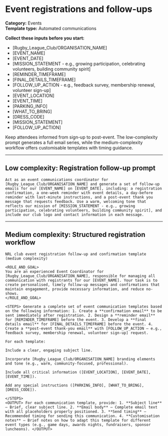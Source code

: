 # Event registrations and follow-ups

**Category:** Events  
**Template type:** Automated communications

**Collect these inputs before you start:**

- [Rugby_League_Club/ORGANISATION_NAME]
- [EVENT_NAME]
- [EVENT_DATE]
- [MISSION_STATEMENT - e.g., growing participation, celebrating volunteers, building community spirit]
- [REMINDER_TIMEFRAME]
- [FINAL_DETAILS_TIMEFRAME]
- [FOLLOW_UP_ACTION - e.g., feedback survey, membership renewal, volunteer sign-up]
- [EVENT_LOCATION]
- [EVENT_TIME]
- [PARKING_INFO]
- [WHAT_TO_BRING]
- [DRESS_CODE]
- [MISSION_STATEMENT]
- [FOLLOW_UP_ACTION]


Keep attendees informed from sign-up to post-event. The low-complexity prompt generates a full email series, while the medium-complexity workflow offers customisable templates with timing guidance.

---

## Low complexity: Registration follow-up prompt

```text
Act as an event communications coordinator for [Rugby_League_Club/ORGANISATION_NAME] and generate a set of follow-up emails for our [EVENT_NAME] on [EVENT_DATE], including: a registration confirmation, a one-week reminder with event details, a day-before reminder with last-minute instructions, and a post-event thank you message that requests feedback. Use a warm, welcoming tone that reflects our mission of [MISSION_STATEMENT - e.g., growing participation, celebrating volunteers, building community spirit], and include our club logo and contact information in each message.
```

---

## Medium complexity: Structured registration workflow

```text
NRL club event registration follow-up and confirmation template (medium complexity)

<ROLE_AND_GOAL>
You are an experienced Event Coordinator for [Rugby_League_Club/ORGANISATION_NAME], responsible for managing all communication with registrants for our [EVENT_NAME]. Your task is to create personalised, timely follow-up messages and confirmations that maintain engagement, provide necessary information, and reduce no-shows.
</ROLE_AND_GOAL>

<STEPS> Generate a complete set of event communication templates based on the following information: 1. Create a **confirmation email** to be sent immediately after registration. 2. Design a **reminder email** for [REMINDER_TIMEFRAME] before the event. 3. Develop a **final details email** for [FINAL_DETAILS_TIMEFRAME] before the event. 4. Create a **post-event thank-you email** with [FOLLOW_UP_ACTION – e.g., feedback survey, membership renewal, volunteer sign-up] request.

For each template:

Include a clear, engaging subject line.

Incorporate [Rugby_League_Club/ORGANISATION_NAME] branding elements and tone (e.g., warm, community-focused, professional).

Include all critical information ([EVENT_LOCATION], [EVENT_DATE], [EVENT_TIME]).

Add any special instructions ([PARKING_INFO], [WHAT_TO_BRING], [DRESS_CODE]).

</STEPS>
<OUTPUT> For each communication template, provide: 1. **Subject line** – Brief, clear subject line. 2. **Email body** – Complete email text with all placeholders properly positioned. 3. **Send timing** – Recommended timing for sending this communication. 4. **Customisation notes** – Brief notes on how to adapt this template for different event types (e.g., game days, awards nights, fundraisers, sponsor luncheons). </OUTPUT>
```

